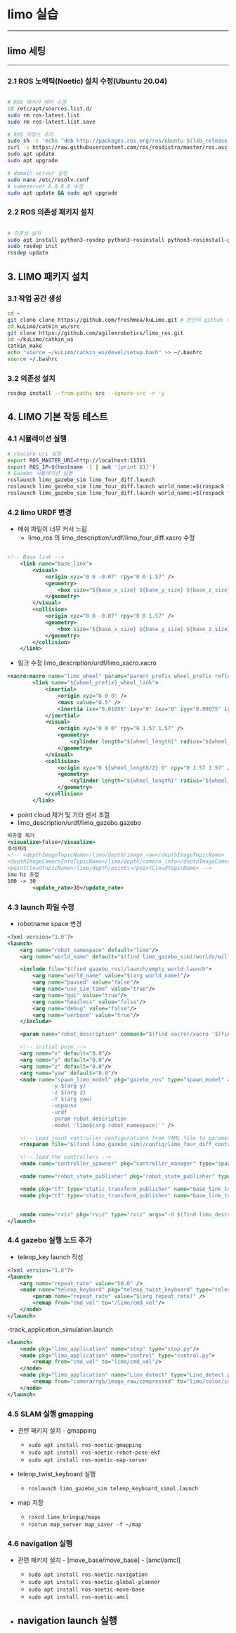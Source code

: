 # limo 실습

---

## limo 세팅

---

### 2.1 ROS 노에틱(Noetic) 설치 수정(Ubuntu 20.04)

```bash

# ROS 패키지 에러 수정
cd /etc/apt/sources.list.d/
sudo rm ros-latest.list
sudo rm ros-latest.list.save

# ROS 저장소 추가
sudo sh -c 'echo "deb http://packages.ros.org/ros/ubuntu $(lsb_release -sc) main" > /etc/apt/sources.list.d/ros-latest.list'
curl -s https://raw.githubusercontent.com/ros/rosdistro/master/ros.asc | sudo apt-key add -
sudo apt update
sudo apt upgrade

# domain server 설정
sudo nano /etc/resolv.conf
# nameserver 8.8.8.8 수정
sudo apt update && sudo apt upgrade

```

### 2.2 ROS 의존성 패키지 설치

```bash

# 의존성 설치
sudo apt install python3-rosdep python3-rosinstall python3-rosinstall-generator python3-wstool build-essential
sudo rosdep init
rosdep update
```

## 3. LIMO 패키지 설치

### 3.1 작업 공간 생성

```bash
cd ~
git clone clone https://github.com/freshmea/kuLimo.git # 본인의 github 주소로 변경
cd kuLimo/catkin_ws/src
git clone https://github.com/agilexrobotics/limo_ros.git
cd ~/kuLimo/catkin_ws
catkin_make
echo "source ~/kuLimo/catkin_ws/devel/setup.bash" >> ~/.bashrc
source ~/.bashrc
```

### 3.2 의존성 설치

```bash
rosdep install --from-paths src --ignore-src -r -y
```

## 4. LIMO 기본 작동 테스트

### 4.1 시뮬레이션 실행

```bash
# roscore uri 설정
export ROS_MASTER_URI=http://localhost:11311
export ROS_IP=$(hostname -I | awk '{print $1}')
# Gazebo 시뮬레이션 실행
roslaunch limo_gazebo_sim limo_four_diff.launch
roslaunch limo_gazebo_sim limo_four_diff.launch world_name:=$(rospack find limo_gazebo_sim)/worlds/empty.world
roslaunch limo_gazebo_sim limo_four_diff.launch world_name:=$(rospack find turtlebot3_gazebo)/worlds/turtlebot3_stage_1.world
```

### 4.2 limo URDF 변경

- 메쉬 파일이 너무 커서 느림
  - limo_ros 의 limo_description/urdf/limo_four_diff.xacro 수정

```xml

<!-- Base link -->
    <link name="base_link">
        <visual>
            <origin xyz="0 0 -0.07" rpy="0 0 1.57" />
            <geometry>
                <box size="${base_x_size} ${base_y_size} ${base_z_size}"/>
            </geometry>
        </visual>
        <collision>
            <origin xyz="0 0 -0.07" rpy="0 0 1.57" />
            <geometry>
                <box size="${base_x_size} ${base_y_size} ${base_z_size}"/>
            </geometry>
        </collision>
    </link>
```

- 링크 수정 limo_description/urdf/limo_xacro.xacro

```xml
<xacro:macro name="limo_wheel" params="parent_prefix wheel_prefix reflect *joint_pose">
        <link name="${wheel_prefix}_wheel_link">
            <inertial>
                <origin xyz="0 0 0" />
                <mass value="0.5" />
                <inertia ixx="0.01055" ixy="0" ixz="0" iyy="0.00075" iyz="0" izz="0.01055" />
            </inertial>
            <visual>
                <origin xyz="0 0 0" rpy="0 1.57 1.57" />
                <geometry>
                    <cylinder length="${wheel_length}" radius="${wheel_radius}" />
                </geometry>
            </visual>
            <collision>
                <origin xyz="0 ${wheel_length/2} 0" rpy="0 1.57 1.57" />
                <geometry>
                    <cylinder length="${wheel_length}" radius="${wheel_radius}" />
                </geometry>
            </collision>
        </link>
```

- point cloud 제거 및 기타 센서 조절
- limo_description/urdf/limo_gazebo.gazebo

```xml
비쥬얼 제거
<visualize>false</visualize>
주석처리
<!-- <depthImageTopicName>/limo/depth/image_raw</depthImageTopicName>
<depthImageCameraInfoTopicName>/limo/depth/camera_info</depthImageCameraInfoTopicName>
<pointCloudTopicName>/limo/depth/points</pointCloudTopicName> -->
imu hz 조정
100 -> 30
        <update_rate>30</update_rate>
```

### 4.3 launch 파일 수정

- robotname space 변경

```xml
<?xml version="1.0"?>
<launch>
    <arg name="robot_namespace" default="limo"/>
    <arg name="world_name" default="$(find limo_gazebo_sim)/worlds/willowgarage.world"/>

    <include file="$(find gazebo_ros)/launch/empty_world.launch">
        <arg name="world_name" value="$(arg world_name)"/>
        <arg name="paused" value="false"/>
        <arg name="use_sim_time" value="true"/>
        <arg name="gui" value="true"/>
        <arg name="headless" value="false"/>
        <arg name="debug" value="false"/>
        <arg name="verbose" value="true"/>
    </include>

    <param name="robot_description" command="$(find xacro)/xacro '$(find limo_description)/urdf/limo_four_diff.xacro' robot_namespace:=$(arg robot_namespace)" />

    <!-- initial pose -->
    <arg name="x" default="0.0"/>
    <arg name="y" default="0.0"/>
    <arg name="z" default="0.0"/>
    <arg name="yaw" default="0.0"/>
    <node name="spawn_limo_model" pkg="gazebo_ros" type="spawn_model" args="-x $(arg x)
              -y $(arg y)
              -z $(arg z)
              -Y $(arg yaw)
              -unpause
              -urdf
              -param robot_description
              -model 'limo$(arg robot_namespace)'" />

    <!-- Load joint controller configurations from YAML file to parameter server -->
    <rosparam file="$(find limo_gazebo_sim)/config/limo_four_diff_control.yaml" command="load" ns="$(arg robot_namespace)"/>

    <!-- load the controllers -->
    <node name="controller_spawner" pkg="controller_manager" type="spawner" respawn="false" output="screen" args="limo_state_controller " ns="$(arg robot_namespace)"/>

    <node name="robot_state_publisher" pkg="robot_state_publisher" type="robot_state_publisher" ns="$(arg robot_namespace)"/>

    <node pkg="tf" type="static_transform_publisher" name="base_link_to_laser_link" args="0.105 0.0 0.08 0.0 0.0 0.0 /base_link /laser_link 10" />
    <node pkg="tf" type="static_transform_publisher" name="base_link_to_imu_link" args="0.0 0.0 0.0 0.0 0.0 0.0 /base_link /imu_link 10" />


    <node name="rviz" pkg="rviz" type="rviz" args="-d $(find limo_description)/rviz/model_display.rviz" />
</launch>
```

### 4.4 gazebo 실행 노드 추가

- teleop_key launch 작성

```xml
<?xml version="1.0"?>
<launch>
    <arg name="repeat_rate" value="50.0" />
    <node name="teleop_keybord" pkg="teleop_twist_keyboard" type="teleop_twist_keyboard.py" output="screen">
        <param name="repeat_rate" value="$(arg repeat_rate)" />
        <remap from="cmd_vel" to="/limo/cmd_vel"/>
    </node>
</launch>
```

-track_application_simulation.launch

```xml
<launch>
    <node pkg="limo_application" name="stop" type="stop.py"/>
    <node pkg="limo_application" name="control" type="control.py">
        <remap from="cmd_vel" to="limo/cmd_vel"/>
    </node>
    <node pkg="limo_application" name="Line_detect" type="Line_detect.py">
        <remap from="camera/rgb/image_raw/compressed" to="limo/color/image_raw/compressed"/>
    </node>
</launch>
```

### 4.5 SLAM 실행 gmapping

- 관련 패키지 설치 - gmapping
  - `sudo apt install ros-noetic-gmapping`
  - `sudo apt install ros-noetic-robot-pose-ekf`
  - `sudo apt install ros-noetic-map-server`

- teleop_twist_keyboard 실행
  - `roslaunch limo_gazebo_sim teleop_keyboard_simul.launch`

- map 저장
  - `roscd limo_bringup/maps`
  - `rosrun map_server map_saver -f ~/map`

### 4.6 navigation 실행

- 관련 패키지 설치 - [move_base/move_base] - [amcl/amcl]
  - `sudo apt install ros-noetic-navigation`
  - `sudo apt install ros-noetic-global-planner`
  - `sudo apt install ros-noetic-move-base`
  - `sudo apt install ros-noetic-amcl`

- navigation launch 실행
  - 
